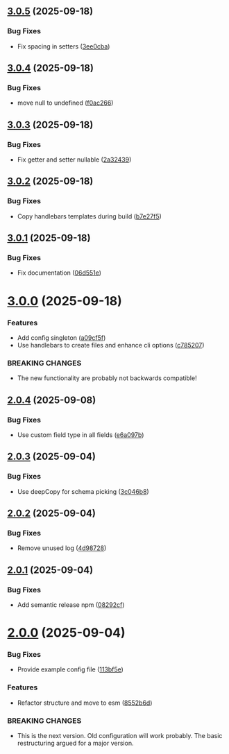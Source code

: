 ## [3.0.5](https://github.com/open-inc/node-parse-server-schema/compare/v3.0.4...v3.0.5) (2025-09-18)


### Bug Fixes

* Fix spacing in setters ([3ee0cba](https://github.com/open-inc/node-parse-server-schema/commit/3ee0cbae6887801733c6f1b48a7350b99301149b))

## [3.0.4](https://github.com/open-inc/node-parse-server-schema/compare/v3.0.3...v3.0.4) (2025-09-18)


### Bug Fixes

* move null to undefined ([f0ac266](https://github.com/open-inc/node-parse-server-schema/commit/f0ac2669f99a72a5372547455568fb19d5c218d5))

## [3.0.3](https://github.com/open-inc/node-parse-server-schema/compare/v3.0.2...v3.0.3) (2025-09-18)


### Bug Fixes

* Fix getter and setter nullable ([2a32439](https://github.com/open-inc/node-parse-server-schema/commit/2a3243947a5fc0e66ea88a41b4e832287cbf7bb2))

## [3.0.2](https://github.com/open-inc/node-parse-server-schema/compare/v3.0.1...v3.0.2) (2025-09-18)


### Bug Fixes

* Copy handlebars templates during build ([b7e27f5](https://github.com/open-inc/node-parse-server-schema/commit/b7e27f58440fe544d0192f559c70e14e6d28d2d4))

## [3.0.1](https://github.com/open-inc/node-parse-server-schema/compare/v3.0.0...v3.0.1) (2025-09-18)


### Bug Fixes

* Fix documentation ([06d551e](https://github.com/open-inc/node-parse-server-schema/commit/06d551e34a5cb2789a467c624ff533debb4d237e))

# [3.0.0](https://github.com/open-inc/node-parse-server-schema/compare/v2.0.4...v3.0.0) (2025-09-18)


### Features

* Add config singleton ([a09cf5f](https://github.com/open-inc/node-parse-server-schema/commit/a09cf5f33354119c90ee34b0bd81550935d6685d))
* Use handlebars to create files and enhance cli options ([c785207](https://github.com/open-inc/node-parse-server-schema/commit/c785207d33f1239317e48b448f0fe491207bfd42))


### BREAKING CHANGES

* The new functionality are probably not backwards compatible!

## [2.0.4](https://github.com/open-inc/node-parse-server-schema/compare/v2.0.3...v2.0.4) (2025-09-08)


### Bug Fixes

* Use custom field type in all fields ([e6a097b](https://github.com/open-inc/node-parse-server-schema/commit/e6a097b13860032dcb1ecfe6c11963c4b57c4549))

## [2.0.3](https://github.com/open-inc/node-parse-server-schema/compare/v2.0.2...v2.0.3) (2025-09-04)


### Bug Fixes

* Use deepCopy for schema picking ([3c046b8](https://github.com/open-inc/node-parse-server-schema/commit/3c046b803706c4d611efbd4b9a690ae409a44cbc))

## [2.0.2](https://github.com/open-inc/node-parse-server-schema/compare/v2.0.1...v2.0.2) (2025-09-04)


### Bug Fixes

* Remove unused log ([4d98728](https://github.com/open-inc/node-parse-server-schema/commit/4d987280aa9226276a6f919861d18e6eecf11195))

## [2.0.1](https://github.com/open-inc/node-parse-server-schema/compare/v2.0.0...v2.0.1) (2025-09-04)


### Bug Fixes

* Add semantic release npm ([08292cf](https://github.com/open-inc/node-parse-server-schema/commit/08292cf2b395e4561a58823a477e819fe99fd9b5))

# [2.0.0](https://github.com/open-inc/node-parse-server-schema/compare/v1.7.12...v2.0.0) (2025-09-04)


### Bug Fixes

* Provide example config file ([113bf5e](https://github.com/open-inc/node-parse-server-schema/commit/113bf5e6709b7fc40cd58e4346d56b7ac2e9077d))


### Features

* Refactor structure and move to esm ([8552b6d](https://github.com/open-inc/node-parse-server-schema/commit/8552b6d8e4057ce87564571611b2b85217692cee))


### BREAKING CHANGES

* This is the next version. Old configuration will work probably. The basic restructuring argued for a major version.
